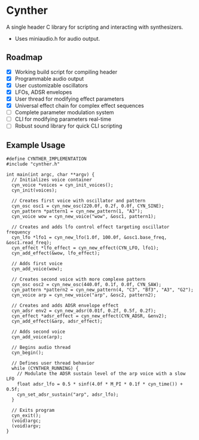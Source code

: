# Cynther

A single header C library for scripting and interacting with synthesizers.

- Uses miniaudio.h for audio output.

## Roadmap

- [x] Working build script for compiling header
- [x] Programmable audio output
- [x] User customizable oscillators
- [x] LFOs, ADSR envelopes
- [x] User thread for modifying effect parameters
- [x] Universal effect chain for complex effect sequences
- [ ] Complete parameter modulation system
- [ ] CLI for modifying parameters real-time
- [ ] Robust sound library for quick CLI scripting

## Example Usage

```
#define CYNTHER_IMPLEMENTATION
#include "cynther.h"

int main(int argc, char **argv) {
  // Initializes voice container
  cyn_voice *voices = cyn_init_voices();
  cyn_init(voices);

  // Creates first voice with oscillator and pattern
  cyn_osc osc1 = cyn_new_osc(220.0f, 0.2f, 0.0f, CYN_SINE);
  cyn_pattern *pattern1 = cyn_new_pattern(1, "A3");
  cyn_voice wow = cyn_new_voice("wow", &osc1, pattern1);

  // Creates and adds lfo control effect targeting oscillator frequency
  cyn_lfo *lfo1 = cyn_new_lfo(1.0f, 100.0f, &osc1.base_freq, &osc1.read_freq);
  cyn_effect *lfo_effect = cyn_new_effect(CYN_LFO, lfo1);
  cyn_add_effect(&wow, lfo_effect);

  // Adds first voice
  cyn_add_voice(wow);

  // Creates second voice with more complexe pattern
  cyn_osc osc2 = cyn_new_osc(440.0f, 0.1f, 0.0f, CYN_SAW);
  cyn_pattern *pattern2 = cyn_new_pattern(4, "C3", "Bf3", "A3", "G2");
  cyn_voice arp = cyn_new_voice("arp", &osc2, pattern2);

  // Creates and adds ADSR envelope effect
  cyn_adsr env2 = cyn_new_adsr(0.01f, 0.2f, 0.5f, 0.2f);
  cyn_effect *adsr_effect = cyn_new_effect(CYN_ADSR, &env2);
  cyn_add_effect(&arp, adsr_effect);

  // Adds second voice
  cyn_add_voice(arp);

  // Begins audio thread
  cyn_begin();

  // Defines user thread behavior
  while (CYNTHER_RUNNING) {
    // Modulate the ADSR sustain level of the arp voice with a slow LFO
    float adsr_lfo = 0.5 * sinf(4.0f * M_PI * 0.1f * cyn_time()) + 0.5f;
    cyn_set_adsr_sustain("arp", adsr_lfo);
  }

  // Exits program
  cyn_exit();
  (void)argc;
  (void)argv;
}
```

```

```
